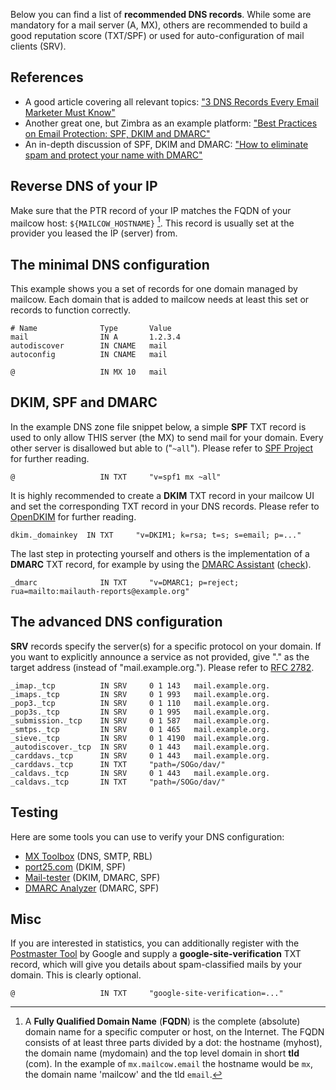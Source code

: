 Below you can find a list of **recommended DNS records**. While some are mandatory for a mail server (A, MX), others are recommended to build a good reputation score (TXT/SPF) or used for auto-configuration of mail clients (SRV).

## References

- A good article covering all relevant topics:
  ["3 DNS Records Every Email Marketer Must Know"](https://www.rackaid.com/blog/email-dns-records)
- Another great one, but Zimbra as an example platform:
  ["Best Practices on Email Protection: SPF, DKIM and DMARC"](https://wiki.zimbra.com/wiki/Best_Practices_on_Email_Protection:_SPF,_DKIM_and_DMARC)
- An in-depth discussion of SPF, DKIM and DMARC:
  ["How to eliminate spam and protect your name with DMARC"](https://www.skelleton.net/2015/03/21/how-to-eliminate-spam-and-protect-your-name-with-dmarc/)

## Reverse DNS of your IP

Make sure that the PTR record of your IP matches the FQDN of your mailcow host: `${MAILCOW_HOSTNAME}` [^1]. This record is usually set at the provider you leased the IP (server) from.

## The minimal DNS configuration

This example shows you a set of records for one domain managed by mailcow. Each domain that is added to mailcow needs at least this set or records to function correctly.

```
# Name              Type       Value
mail                IN A       1.2.3.4
autodiscover        IN CNAME   mail
autoconfig          IN CNAME   mail

@                   IN MX 10   mail
```

## DKIM, SPF and DMARC

In the example DNS zone file snippet below, a simple **SPF** TXT record is used to only allow THIS server (the MX) to send mail for your domain. Every other server is disallowed but able to ("`~all`"). Please refer to [SPF Project](http://www.openspf.org) for further reading.

```
@                   IN TXT     "v=spf1 mx ~all"
```

It is highly recommended to create a **DKIM** TXT record in your mailcow UI and set the corresponding TXT record in your DNS records. Please refer to [OpenDKIM](http://www.opendkim.org) for further reading.

```
dkim._domainkey  IN TXT     "v=DKIM1; k=rsa; t=s; s=email; p=..."
```

The last step in protecting yourself and others is the implementation of a **DMARC** TXT record, for example by using the [DMARC Assistant](http://www.kitterman.com/dmarc/assistant.html) ([check](https://dmarcian.com/dmarc-inspector/google.com)).

```
_dmarc              IN TXT     "v=DMARC1; p=reject; rua=mailto:mailauth-reports@example.org"
```

## The advanced DNS configuration

**SRV** records specify the server(s) for a specific protocol on your domain. If you want to explicitly announce a service as not provided, give "." as the target address (instead of "mail.example.org."). Please refer to [RFC 2782](https://tools.ietf.org/html/rfc2782).

```
_imap._tcp          IN SRV     0 1 143   mail.example.org.
_imaps._tcp         IN SRV     0 1 993   mail.example.org.
_pop3._tcp          IN SRV     0 1 110   mail.example.org.
_pop3s._tcp         IN SRV     0 1 995   mail.example.org.
_submission._tcp    IN SRV     0 1 587   mail.example.org.
_smtps._tcp         IN SRV     0 1 465   mail.example.org.
_sieve._tcp         IN SRV     0 1 4190  mail.example.org.
_autodiscover._tcp  IN SRV     0 1 443   mail.example.org.
_carddavs._tcp      IN SRV     0 1 443   mail.example.org.
_carddavs._tcp      IN TXT     "path=/SOGo/dav/"
_caldavs._tcp       IN SRV     0 1 443   mail.example.org.
_caldavs._tcp       IN TXT     "path=/SOGo/dav/"
```

## Testing

Here are some tools you can use to verify your DNS configuration:

- [MX Toolbox](https://mxtoolbox.com/SuperTool.aspx) (DNS, SMTP, RBL)
- [port25.com](https://www.port25.com/dkim-wizard/) (DKIM, SPF)
- [Mail-tester](https://www.mail-tester.com/) (DKIM, DMARC, SPF)
- [DMARC Analyzer](https://www.dmarcanalyzer.com/spf-record-check/) (DMARC, SPF)

## Misc

If you are interested in statistics, you can additionally register with the [Postmaster Tool](https://gmail.com/postmaster)  by Google and supply a **google-site-verification** TXT record, which will give you details about spam-classified mails by your domain. This is clearly optional.

```
@                   IN TXT     "google-site-verification=..."
```

[^1]: A **Fully Qualified Domain Name** (**FQDN**) is the complete (absolute) domain name for a specific computer or host, on the Internet. The FQDN consists of at least three parts divided by a dot: the hostname (myhost), the domain name (mydomain) and the top level domain in short **tld** (com). In the example of `mx.mailcow.email` the hostname would be `mx`, the domain name 'mailcow' and the tld `email`.
